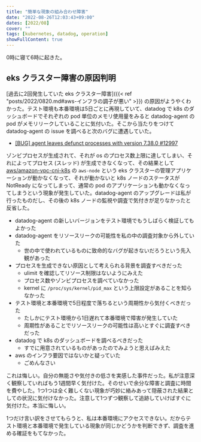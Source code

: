 ```yaml
---
title: "簡単な現象の組み合わせ障害"
date: "2022-08-26T12:03:43+09:00"
dates: [2022/08]
cover: ""
tags: [kubernetes, datadog, operation]
showFullContent: true
---
```


0時に寝て6時に起きた。

## eks クラスター障害の原因判明

[過去に2回発生していた eks クラスター障害]({{< ref "posts/2022/0820.md#aws-インフラの調子が悪い" >}}) の原因がようやくわかった。テスト環境も本番環境は5日ごとに再現していて、datadog で k8s のダッシュボードでそれぞれの pod 単位のメモリ使用量をみると datadog-agent の pod がメモリリークしていることに気付いた。そこから当たりをつけて datadog-agent の issue を調べると次のバグに遭遇していた。

* [[BUG] agent leaves defunct processes with version 7.38.0 #12997](https://github.com/DataDog/datadog-agent/issues/12997)

ゾンビプロセスが生成されて、それが os のプロセス数上限に達してしまい、それによってプロセス (スレッド) が生成できなくなって、その結果として [aws/amazon-vpc-cni-k8s](https://github.com/aws/amazon-vpc-cni-k8s) の `aws-node` という eks クラスターの管理アプリケーションが動かなくなって、それが動かないと k8s ノードのステータスが NotReady になってしまって、通常の pod のアプリケーションも動かなくなってしまうという現象が発生していた。datadog-agent のアップグレードは私が行ったものだし、その後の k8s ノードの監視や調査で気付きが足りなかったと反省した。

* datadog-agent の新しいバージョンをテスト環境でもうしばらく検証してもよかった
* datadog-agent をリソースリークの可能性を私の中の調査対象から外していた
  * 世の中で使われているものに致命的なバグが起きないだろうという先入観があった
* プロセスを生成できない原因として考えられる背景を調査すべきだった
  * ulimit を確認してリソース制限はないようにみえた
  * プロセス数やゾンビプロセスを調べていなかった
  * kernel に `/proc/sys/kernel/pid_max` という上限設定があることを知らなかった
* テスト環境と本番環境で5日程度で落ちるという周期性から気付くべきだった
  * たしかにテスト環境から1日遅れて本番環境で障害が発生していた
  * 周期性があることでリソースリークの可能性は高いとすぐに調査すべきだった
* datadog で k8s のダッシュボードを調べるべきだった
  * すでに用意されているものがあったのでみようと思えばみえた
* aws のインフラ要因ではないかと疑っていた
  * ごめんなさい

これは悔しい。自分の無能さや気付きの低さを実感した事件だった。私が注意深く観察していればもう1週間早く気付けた。そのせいで余分な障害と調査に時間を費やした。1つ1つは全く難しくない現象が巧妙に絡みあって隠蔽された結果としての状況に気付けなかった。注意して1つずつ観察して追跡していけばすぐに気付けた。本当に悔しい。

1つだけ言い訳をさせてもらうと、私は本番環境にアクセスできない。だからテスト環境と本番環境で発生している現象が同じかどうかを判断できず、調査を進める確証をもてなかった。
